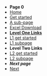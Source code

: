 * **Page 0**
* [Home](/)
* [Get started](get-started)
* [A sub-page](docs/a-sub-page)
* [Excel Download](excel-download.md)
* [**Level One Links**](docs/levelone/)
* [L1 get started](docs/levelone/level-one-get-started)
* [L1 subpage](./docs/levelone/level-one-sub-page.md)
* **Level Two Links**
* [L2 get started](docs/levelone/leveltwo/level-two-get-started)
* [L2 subpage](./docs/levelone/leveltwo/level-two-sub-page)
* ***Next page***
* [Next](/docs/levelone/level-one-get-started.md)
 